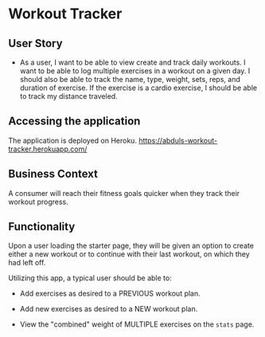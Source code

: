 # Workout Tracker

## User Story

- As a user, I want to be able to view create and track daily workouts. I want to be able to log multiple exercises in a workout on a given day. I should also be able to track the name, type, weight, sets, reps, and duration of exercise. If the exercise is a cardio exercise, I should be able to track my distance traveled.

## Accessing the application

The application is deployed on Heroku. 
https://abduls-workout-tracker.herokuapp.com/

## Business Context

A consumer will reach their fitness goals quicker when they track their workout progress.

## Functionality

Upon a user loading the starter page, they will be given an option to create either a new workout or to continue with their last workout, on which they had left off. 

Utilizing this app, a typical user should be able to:

- Add exercises as desired to a PREVIOUS workout plan.

- Add new exercises as desired to a NEW workout plan.

- View the "combined" weight of MULTIPLE exercises on the `stats` page.

